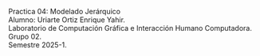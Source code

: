 Practica 04: Modelado Jerárquico<BR>
Alumno: Uriarte Ortiz Enrique Yahir.<BR>
Laboratorio de Computación Gráfica e Interacción Humano Computadora.<BR>
Grupo 02.<BR>
Semestre 2025-1.<BR>
